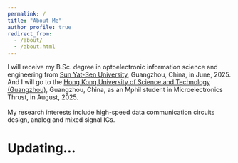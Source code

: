 ```yaml
---
permalink: /
title: "About Me"
author_profile: true
redirect_from: 
  - /about/
  - /about.html
---
```


I will receive my B.Sc. degree in optoelectronic information science and engineering from [Sun Yat-Sen University](https://www.sysu.edu.cn/), Guangzhou, China, in June, 2025. And I will go to the [Hong Kong University of Science and Technology (Guangzhou)](https://www.hkust-gz.edu.cn/), Guangzhou, China, as an Mphil student in Microelectronics Thrust, in August, 2025.
\
\
My research interests include high-speed data communication circuits design, analog and mixed signal ICs.

Updating...
======
